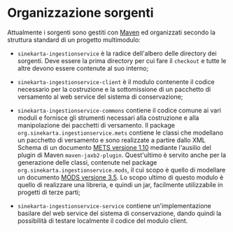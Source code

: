 # Organizzazione sorgenti #

Attualmente i sorgenti sono gestiti con [Maven](http://maven.apache.org/) ed organizzati secondo la struttura standard di un progetto multimodulo:

  * `sinekarta-ingestionservice` è la radice dell'albero delle directory dei sorgenti. Deve essere la prima directory per cui fare il `checkout` e tutte le altre devono essere contenute al suo interno;

  * `sinekarta-ingestionservice-client` è il modulo contenente il codice necessario per la costruzione e la sottomissione di un pacchetto di versamento al web service del sistema di conservazione;

  * `sinekarta-ingestionservice-commons` contiene il codice comune ai vari moduli e fornisce gli strumenti necessari alla costruzione e alla manipolazione dei pacchetti di versamento. Il package `org.sinekarta.ingestionservice.mets` contiene le classi che modellano un pacchetto di versamento e sono realizzate a partire dallo XML Schema di un documento [METS versione 1.10](http://www.loc.gov/standards/mets/mets.xsd) mediante l'ausilio del plugin di Maven `maven-jaxb2-plugin`. Quest'ultimo è servito anche per la generazione delle classi, contenute nel package `org.sinekarta.ingestionservice.mods`, il cui scopo è quello di modellare un documento [MODS versione 3.5](http://www.loc.gov/standards/mods/). Lo scopo ultimo di questo modulo è quello di realizzare una libreria, e quindi un jar, facilmente utilizzabile in progetti di terze parti;

  * `sinekarta-ingestionservice-service` contiene un'implementazione basilare del web service del sistema di conservazione, dando quindi la possibilità di testare localmente il codice del modulo client.